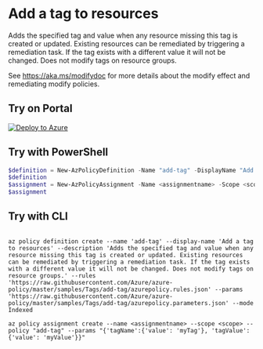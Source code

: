 # Add a tag to resources

Adds the specified tag and value when any resource missing this tag is created or updated. Existing resources can be remediated by triggering a remediation task. If the tag exists with a different value it will not be changed. Does not modify tags on resource groups.

See https://aka.ms/modifydoc for more details about the modify effect and remediating modify policies.

## Try on Portal

[![Deploy to Azure](http://azuredeploy.net/deploybutton.png)](https://portal.azure.com/#blade/Microsoft_Azure_Policy/CreatePolicyDefinitionBlade/uri/https%3A%2F%2Fraw.githubusercontent.com%2FAzure%2Fazure-policy%2Fmaster%2Fsamples%2FTags%2Fadd-tag%2Fazurepolicy.json)

## Try with PowerShell

````powershell
$definition = New-AzPolicyDefinition -Name "add-tag" -DisplayName "Add a tag to resources" -description "Adds the specified tag and value when any resource missing this tag is created or updated. Existing resources can be remediated by triggering a remediation task. If the tag exists with a different value it will not be changed. Does not modify tags on resource groups." -Policy 'https://raw.githubusercontent.com/Azure/azure-policy/master/samples/Tags/add-tag/azurepolicy.rules.json' -Parameter 'https://raw.githubusercontent.com/Azure/azure-policy/master/samples/Tags/add-tag/azurepolicy.parameters.json' -Mode Indexed
$definition
$assignment = New-AzPolicyAssignment -Name <assignmentname> -Scope <scope>  -tagName <tagName> -tagValue <tagValue> -PolicyDefinition $definition
$assignment 
````



## Try with CLI

````cli

az policy definition create --name 'add-tag' --display-name 'Add a tag to resources' --description 'Adds the specified tag and value when any resource missing this tag is created or updated. Existing resources can be remediated by triggering a remediation task. If the tag exists with a different value it will not be changed. Does not modify tags on resource groups.' --rules 'https://raw.githubusercontent.com/Azure/azure-policy/master/samples/Tags/add-tag/azurepolicy.rules.json' --params 'https://raw.githubusercontent.com/Azure/azure-policy/master/samples/Tags/add-tag/azurepolicy.parameters.json' --mode Indexed

az policy assignment create --name <assignmentname> --scope <scope> --policy "add-tag" --params "{'tagName':{'value': 'myTag'}, 'tagValue':{'value': 'myValue'}}"

````
